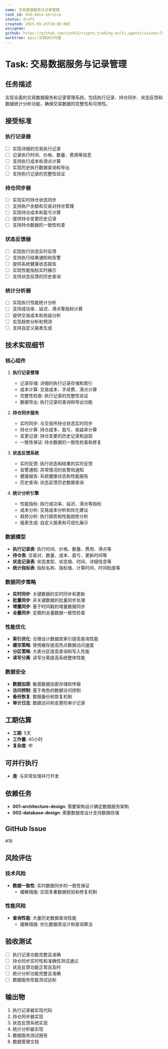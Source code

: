 ```yaml
---
name: 交易数据服务与记录管理
task_id: 026-data-service
status: draft
created: 2025-09-25T18:00:00Z
assignee:
github: https://github.com/cys813/crypto_trading_multi_agents/issues/74
worktree: epic/交易执行代理
---
```


# Task: 交易数据服务与记录管理

## 任务描述
实现全面的交易数据服务和记录管理系统，包括执行记录、持仓同步、状态反馈和数据统计分析功能，确保交易数据的完整性和可用性。

## 接受标准

### 执行记录器
- [ ] 实现详细的交易执行记录
- [ ] 记录执行时间、价格、数量、费用等信息
- [ ] 支持执行成本和滑点计算
- [ ] 实现历史执行数据查询和导出
- [ ] 支持执行记录的完整性验证

### 持仓同步器
- [ ] 实现实时持仓状态同步
- [ ] 支持账户余额和交易对持仓管理
- [ ] 实现持仓成本和盈亏计算
- [ ] 提供持仓变更历史记录
- [ ] 支持持仓数据的一致性检查

### 状态反馈器
- [ ] 实现执行状态实时反馈
- [ ] 支持执行结果通知和告警
- [ ] 提供系统健康状态报告
- [ ] 实现性能指标实时展示
- [ ] 支持状态反馈的历史查询

### 统计分析器
- [ ] 实现执行性能统计分析
- [ ] 支持成功率、延迟、滑点等指标计算
- [ ] 提供交易成本和收益分析
- [ ] 实现趋势分析和预测
- [ ] 支持自定义报表生成

## 技术实现细节

### 核心组件
1. **执行记录管理**
   - 记录存储: 详细的执行记录存储和索引
   - 成本计算: 交易成本、手续费、滑点计算
   - 完整性检查: 执行记录的完整性验证
   - 数据导出: 执行记录的查询和导出功能

2. **持仓同步服务**
   - 实时同步: 与交易所持仓状态实时同步
   - 持仓计算: 持仓成本、盈亏、收益率计算
   - 变更记录: 持仓变更的历史记录和追踪
   - 一致性保证: 持仓数据的一致性检查和修复

3. **状态反馈系统**
   - 实时反馈: 执行状态和结果的实时反馈
   - 告警通知: 异常情况的告警和通知
   - 健康报告: 系统健康状态和性能报告
   - 历史查询: 状态反馈历史数据查询

4. **统计分析引擎**
   - 性能指标: 执行成功率、延迟、滑点等指标
   - 成本分析: 交易成本分析和优化建议
   - 趋势分析: 执行趋势和性能趋势分析
   - 报表生成: 自定义报表和可视化展示

### 数据模型
- **执行记录表**: 执行时间、价格、数量、费用、滑点等
- **持仓表**: 交易对、数量、成本、盈亏、更新时间等
- **状态记录表**: 状态类型、状态值、时间、详细信息等
- **统计指标表**: 指标名称、指标值、计算时间、时间粒度等

### 数据同步策略
- **实时同步**: 关键数据的实时同步和更新
- **批量同步**: 非关键数据的批量同步处理
- **增量同步**: 基于时间戳的增量数据同步
- **全量同步**: 定期的全量数据一致性检查

### 性能优化
- **索引优化**: 合理设计数据库索引提高查询性能
- **缓存策略**: 使用缓存提高热点数据访问速度
- **分区策略**: 大表分区提高查询和写入性能
- **读写分离**: 读写分离提高系统整体性能

### 数据安全
- **数据加密**: 敏感数据加密存储和传输
- **访问控制**: 基于角色的数据访问控制
- **备份恢复**: 数据备份和恢复机制
- **审计日志**: 数据访问和变更的审计记录

## 工期估算
- **工期**: 5天
- **工作量**: 40小时
- **复杂度**: 中

## 可并行执行
- **是**: 与异常处理并行开发

## 依赖任务
- **001-architecture-design**: 需要架构设计确定数据服务架构
- **002-database-design**: 需要数据库设计支持数据存储

## GitHub Issue
#18

## 风险评估

### 技术风险
- **数据一致性**: 实时数据同步的一致性保证
  - 缓解措施: 实现多重数据校验和修复机制

### 性能风险
- **查询性能**: 大量历史数据查询性能
  - 缓解措施: 优化数据库设计和查询算法

## 验收测试
- [ ] 执行记录功能完整且准确
- [ ] 持仓同步实时性和准确性测试通过
- [ ] 状态反馈功能正常且及时
- [ ] 统计分析功能完整且准确
- [ ] 数据服务性能测试达标

## 输出物
1. 执行记录器实现代码
2. 持仓同步器实现
3. 状态反馈系统实现
4. 统计分析器实现
5. 数据服务测试报告
6. 数据管理文档